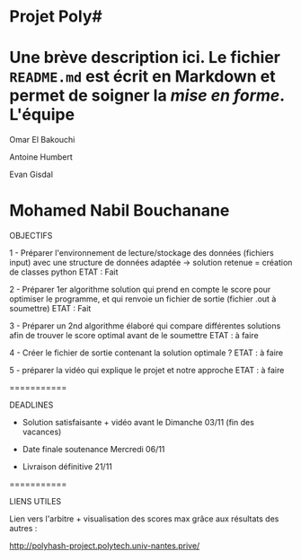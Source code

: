 Projet Poly#
============
Une brève description ici.
Le fichier `README.md` est écrit en **Markdown**
et permet de soigner la _mise en forme_.
L'équipe
===========
Omar El Bakouchi

Antoine Humbert

Evan Gisdal

Mohamed Nabil Bouchanane
===========

OBJECTIFS

1 - Préparer l'environnement de lecture/stockage des données (fichiers input)
  avec une structure de données adaptée 
    -> solution retenue = création de classes python
ETAT : Fait

2 - Préparer 1er algorithme solution qui prend en compte le score pour optimiser
    le programme, et qui renvoie un fichier de sortie (fichier .out à soumettre)
ETAT : Fait

3 - Préparer un 2nd algorithme élaboré qui compare différentes solutions afin 
    de trouver le score optimal avant de le soumettre
ETAT : à faire

4 - Créer le fichier de sortie contenant la solution optimale ?
ETAT : à faire

5 - préparer la vidéo qui explique le projet et notre approche
ETAT : à faire

===========

DEADLINES

- Solution satisfaisante + vidéo avant le Dimanche 03/11 (fin des vacances)

- Date finale soutenance Mercredi 06/11 

- Livraison définitive 21/11


===========

LIENS UTILES

Lien vers l'arbitre + visualisation des scores max grâce aux résultats des autres :

http://polyhash-project.polytech.univ-nantes.prive/
